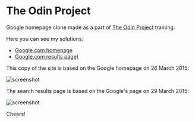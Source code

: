 # The Odin Project

Google homepage clone made as a part of [The Odin Project](http://www.theodinproject.com) training.

Here you can see my solutions:
- [Google.com homepage](http://htmlpreview.github.io/?https://github.com/sleaz0id/google-homepage/blob/master/index.html)
- [Google.com results page)](http://htmlpreview.github.io/?https://github.com/sleaz0id/google-homepage/blob/master/results.html)


This copy of the site is based on the Google homepage on 26 March 2015:

![screenshot](http://i.imgur.com/sxBC3LG.png)

The search results page is based on the Google's page on 29 March 2015:

![screenshot](http://i.imgur.com/IO4WNdU.png)



Cheers!
